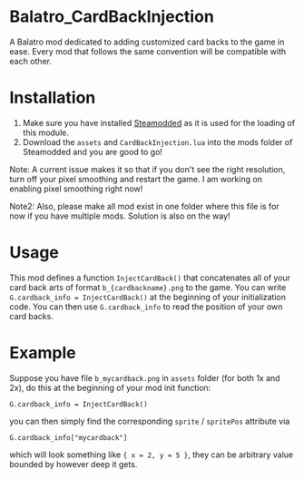# Balatro_CardBackInjection
A Balatro mod dedicated to adding customized card backs to the game in ease. Every mod that follows the same convention will be compatible with each other. 

# Installation
1. Make sure you have installed [Steamodded](https://github.com/Steamopollys/Steamodded) as it is used for the loading of this module.
2. Download the `assets` and `CardBackInjection.lua` into the mods folder of Steamodded and you are good to go!

Note: A current issue makes it so that if you don't see the right resolution, turn off your pixel smoothing and restart the game. I am working on enabling pixel smoothing right now!

Note2: Also, please make all mod exist in one folder where this file is for now if you have multiple mods. Solution is also on the way!

# Usage
This mod defines a function `InjectCardBack()` that concatenates all of your card back arts of format `b_{cardbackname}.png` to the game. You can write `G.cardback_info = InjectCardBack()` at the beginning of your initialization code. You can then use `G.cardback_info` to read the position of your own card backs. 

# Example
Suppose you have file `b_mycardback.png` in `assets` folder (for both 1x and 2x), do this at the beginning of your mod init function:

```G.cardback_info = InjectCardBack()```

you can then simply find the corresponding `sprite` / `spritePos` attribute via

```G.cardback_info["mycardback"]```

which will look something like `{ x = 2, y = 5 }`, they can be arbitrary value bounded by however deep it gets. 
